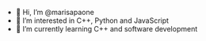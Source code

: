 - 👋 Hi, I’m @marisapaone
- 👀 I’m interested in C++, Python and JavaScript
- 🌱 I’m currently learning C++ and software development


<!---
marisapaone/marisapaone is a ✨ special ✨ repository because its `README.md` (this file) appears on your GitHub profile.
You can click the Preview link to take a look at your changes.
--->
